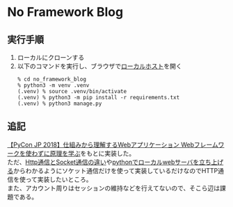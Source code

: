 # No Framework Blog

## 実行手順
1. ローカルにクローンする
1. 以下のコマンドを実行し、ブラウザで[ローカルホスト](http://localhost:8000/)を開く
    ```
    % cd no_framework_blog
    % python3 -m venv .venv
    (.venv) % source .venv/bin/activate
    (.venv) % python3 -m pip install -r requirements.txt
    (.venv) % python3 manage.py
    ```

## 追記
[【PyCon JP 2018】仕組みから理解するWebアプリケーション Webフレームワークを使わずに原理を学ぶ](https://logmi.jp/tech/articles/314757)をもとに実装した。 \
ただ、[Http通信とSocket通信の違い](https://bny64.github.io/2020/12/13/http-socket-jp/)や[pythonでローカルwebサーバを立ち上げる](https://qiita.com/okhrn/items/4d3c74563154f191ba16)からわかるようにソケット通信だけを使って実装しているだけなのでHTTP通信を使って実装したいところ。 \
また、アカウント周りはセッションの維持などを行えてないので、そこら辺は課題である。